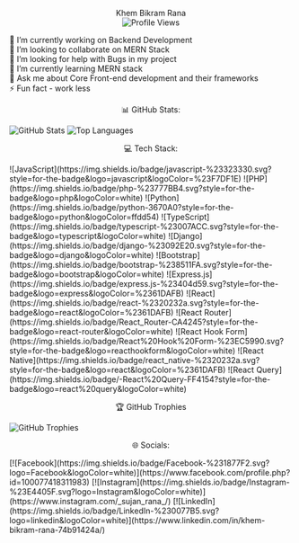 <p align="center">Khem Bikram Rana <br>
<img src="https://komarev.com/ghpvc/?username=khembikram&label=PROFILE+VIEWS&color=green" alt="Profile Views"> </p>

🔭 I’m currently working on Backend Development<br>
👯 I’m looking to collaborate on MERN Stack<br>
🤝 I’m looking for help with Bugs in my project <br>
🌱 I’m currently learning MERN stack<br>
💬 Ask me about Core Front-end development and their frameworks<br>
⚡ Fun fact - work less   

<p align="center">📊 GitHub Stats:</p>
<img src="https://github-readme-stats.vercel.app/api?username=khembikram&theme=dark&hide_border=true&include_all_commits=true&count_private=true" alt="GitHub Stats">
<img src="https://github-readme-stats.vercel.app/api/top-langs/?username=khembikram&theme=dark&hide_border=true&include_all_commits=true&count_private=true&layout=compact" alt="Top Languages">

<p align="center">💻 Tech Stack:</p>
![JavaScript](https://img.shields.io/badge/javascript-%23323330.svg?style=for-the-badge&logo=javascript&logoColor=%23F7DF1E) ![PHP](https://img.shields.io/badge/php-%23777BB4.svg?style=for-the-badge&logo=php&logoColor=white) ![Python](https://img.shields.io/badge/python-3670A0?style=for-the-badge&logo=python&logoColor=ffdd54) ![TypeScript](https://img.shields.io/badge/typescript-%23007ACC.svg?style=for-the-badge&logo=typescript&logoColor=white) ![Django](https://img.shields.io/badge/django-%23092E20.svg?style=for-the-badge&logo=django&logoColor=white) ![Bootstrap](https://img.shields.io/badge/bootstrap-%238511FA.svg?style=for-the-badge&logo=bootstrap&logoColor=white) ![Express.js](https://img.shields.io/badge/express.js-%23404d59.svg?style=for-the-badge&logo=express&logoColor=%2361DAFB) ![React](https://img.shields.io/badge/react-%2320232a.svg?style=for-the-badge&logo=react&logoColor=%2361DAFB) ![React Router](https://img.shields.io/badge/React_Router-CA4245?style=for-the-badge&logo=react-router&logoColor=white) ![React Hook Form](https://img.shields.io/badge/React%20Hook%20Form-%23EC5990.svg?style=for-the-badge&logo=reacthookform&logoColor=white) ![React Native](https://img.shields.io/badge/react_native-%2320232a.svg?style=for-the-badge&logo=react&logoColor=%2361DAFB) ![React Query](https://img.shields.io/badge/-React%20Query-FF4154?style=for-the-badge&logo=react%20query&logoColor=white)
<p align="center">🏆 GitHub Trophies </p>
<img src="https://github-profile-trophy.vercel.app/?username=khembikram&theme=radical&no-frame=false&no-bg=true&margin-w=4" alt="GitHub Trophies">

<p align="center">🌐 Socials: </p>
[![Facebook](https://img.shields.io/badge/Facebook-%231877F2.svg?logo=Facebook&logoColor=white)](https://www.facebook.com/profile.php?id=100077418311983) 
[![Instagram](https://img.shields.io/badge/Instagram-%23E4405F.svg?logo=Instagram&logoColor=white)](https://www.instagram.com/_sujan_rana_/)
[![LinkedIn](https://img.shields.io/badge/LinkedIn-%230077B5.svg?logo=linkedin&logoColor=white)](https://www.linkedin.com/in/khem-bikram-rana-74b91424a/) 
